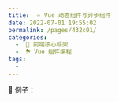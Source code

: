 ```yaml
---
title:  ⭐️ Vue 动态组件与异步组件
date: 2022-07-01 19:55:02
permalink: /pages/432c01/
categories:
  -  🏃 前端核心框架
  -  ⛈ Vue 组件编程
tags:
  - 
---
```

🌰 例子：

